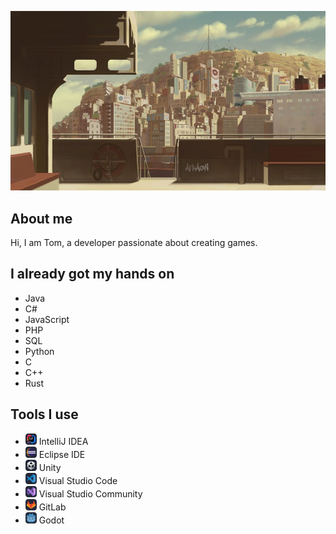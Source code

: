 ![alt text](https://github.com/ArkAow/ArkAow/blob/main/ImgLastmanProfileBanner.jpg?raw=true)

## About me
Hi, I am Tom, a developer passionate about creating games.
## I already got my hands on
  - Java
  - C#
  - JavaScript
  - PHP
  - SQL
  - Python
  - C
  - C++
  - Rust

## Tools I use
  - <img src="https://github.com/tandpfun/skill-icons/blob/main/icons/Idea-Dark.svg" width="18"> IntelliJ IDEA
  - <img src="https://github.com/tandpfun/skill-icons/blob/main/icons/Eclipse-Dark.svg" width="18"> Eclipse IDE
  - <img src="https://github.com/tandpfun/skill-icons/blob/main/icons/Unity-Dark.svg" width="18"> Unity
  - <img src="https://github.com/tandpfun/skill-icons/blob/main/icons/VSCode-Dark.svg" width="18"> Visual Studio Code
  - <img src="https://github.com/tandpfun/skill-icons/blob/main/icons/VisualStudio-Dark.svg" width="18"> Visual Studio Community
  - <img src="https://github.com/tandpfun/skill-icons/blob/main/icons/GitLab-Dark.svg" width="18"> GitLab
  - <img src="https://github.com/tandpfun/skill-icons/blob/main/icons/Godot-Dark.svg" width="18"> Godot
